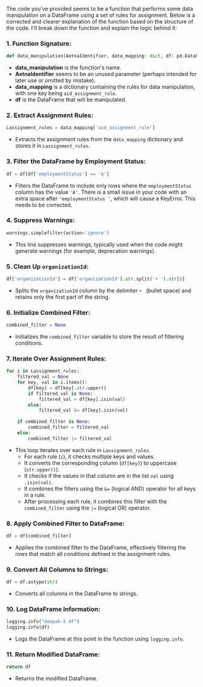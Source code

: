 The code you’ve provided seems to be a function that performs some data manipulation on a DataFrame using a set of rules for assignment. Below is a corrected and clearer explanation of the function based on the structure of the code. I'll break down the function and explain the logic behind it:

### 1. **Function Signature:**
```python
def data_manipulation(AetnaIdentifier, data_mapping: dict, df: pd.DataFrame):
```
- **data_manipulation** is the function's name.
- **AetnaIdentifier** seems to be an unused parameter (perhaps intended for later use or omitted by mistake).
- **data_mapping** is a dictionary containing the rules for data manipulation, with one key being `aid_assignment_rule`.
- **df** is the DataFrame that will be manipulated.

### 2. **Extract Assignment Rules:**
```python
Lassignment_rules = data_mapping['aid_assignment_rule']
```
- Extracts the assignment rules from the `data_mapping` dictionary and stores it in `Lassignment_rules`.

### 3. **Filter the DataFrame by Employment Status:**
```python
df = df[df['employmentStatus'] == 'A']
```
- Filters the DataFrame to include only rows where the `employmentStatus` column has the value `'A'`. There is a small issue in your code with an extra space after `'employmentStatus '`, which will cause a KeyError. This needs to be corrected.

### 4. **Suppress Warnings:**
```python
warnings.simplefilter(action='ignore')
```
- This line suppresses warnings, typically used when the code might generate warnings (for example, deprecation warnings).

### 5. **Clean Up `organizationId`:**
```python
df['organizationId'] = df['organizationId'].str.split('• ').str[0]
```
- Splits the `organizationId` column by the delimiter `• ` (bullet space) and retains only the first part of the string.

### 6. **Initialize Combined Filter:**
```python
combined_filter = None
```
- Initializes the `combined_filter` variable to store the result of filtering conditions.

### 7. **Iterate Over Assignment Rules:**
```python
for i in Lassignment_rules:
    filtered_val = None
    for key, val in i.items():
        df[key] = df[key].str.upper()
        if filtered_val is None:
            filtered_val = df[key].isin(val)
        else:
            filtered_val &= df[key].isin(val)
    
    if combined_filter is None:
        combined_filter = filtered_val
    else:
        combined_filter |= filtered_val
```
- This loop iterates over each rule in `Lassignment_rules`.
  - For each rule (`i`), it checks multiple keys and values.
  - It converts the corresponding column (`df[key]`) to uppercase (`str.upper()`).
  - It checks if the values in that column are in the list `val` using `.isin(val)`.
  - It combines the filters using the `&=` (logical AND) operator for all keys in a rule.
  - After processing each rule, it combines this filter with the `combined_filter` using the `|=` (logical OR) operator.

### 8. **Apply Combined Filter to DataFrame:**
```python
df = df[combined_filter]
```
- Applies the combined filter to the DataFrame, effectively filtering the rows that match all conditions defined in the assignment rules.

### 9. **Convert All Columns to Strings:**
```python
df = df.astype(str)
```
- Converts all columns in the DataFrame to strings.

### 10. **Log DataFrame Information:**
```python
logging.info("deepak-2 df")
logging.info(df)
```
- Logs the DataFrame at this point in the function using `logging.info`.

### 11. **Return Modified DataFrame:**
```python
return df
```
- Returns the modified DataFrame.

